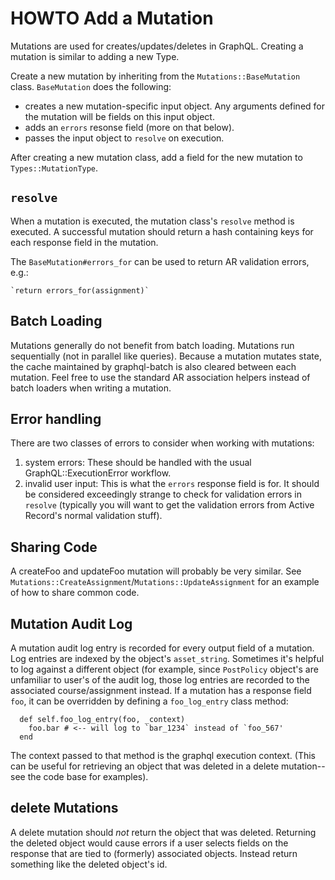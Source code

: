 # HOWTO Add a Mutation

Mutations are used for creates/updates/deletes in GraphQL. Creating a mutation
is similar to adding a new Type.

Create a new mutation by inheriting from the `Mutations::BaseMutation` class.
`BaseMutation` does the following:

- creates a new mutation-specific input object.  Any arguments defined for the
  mutation will be fields on this input object.
- adds an `errors` resonse field (more on that below).
- passes the input object to `resolve` on execution.

After creating a new mutation class, add a field for the new mutation to
`Types::MutationType`.

## `resolve`

When a mutation is executed, the mutation class's `resolve` method is executed.
A successful mutation should return a hash containing keys for each response
field in the mutation.

The `BaseMutation#errors_for` can be used to return AR validation errors, e.g.:

    `return errors_for(assignment)`

## Batch Loading

Mutations generally do not benefit from batch loading.  Mutations run
sequentially (not in parallel like queries).  Because a mutation mutates
state, the cache maintained by graphql-batch is also cleared between each
mutation.  Feel free to use the standard AR association helpers instead of
batch loaders when writing a mutation.

## Error handling

There are two classes of errors to consider when working with mutations:

1. system errors: These should be handled with the usual
   GraphQL::ExecutionError workflow.
2. invalid user input: This is what the `errors` response field is for.  It
   should be considered exceedingly strange to check for validation errors in
   `resolve`  (typically you will want to get the validation errors from
   Active Record's normal validation stuff).

## Sharing Code

A createFoo and updateFoo mutation will probably be very similar.  See
`Mutations::CreateAssignment`/`Mutations::UpdateAssignment` for an example of
how to share common code.

## Mutation Audit Log

A mutation audit log entry is recorded for every output field of a mutation.
Log entries are indexed by the object's `asset_string`.  Sometimes it's
helpful to log against a different object (for example, since `PostPolicy`
object's are unfamiliar to user's of the audit log, those log entries are
recorded to the associated course/assignment instead.  If a mutation has a
response field `foo`, it can be overridden by defining a `foo_log_entry` class
method:

```
  def self.foo_log_entry(foo, _context)
    foo.bar # <-- will log to `bar_1234` instead of `foo_567'
  end
```

The context passed to that method is the graphql execution context.  (This can
be useful for retrieving an object that was deleted in a delete mutation--see
the code base for examples).

## delete Mutations

A delete mutation should *not* return the object that was deleted.  Returning
the deleted object would cause errors if a user selects fields on the response
that are tied to (formerly) associated objects.  Instead return something like
the deleted object's id.
